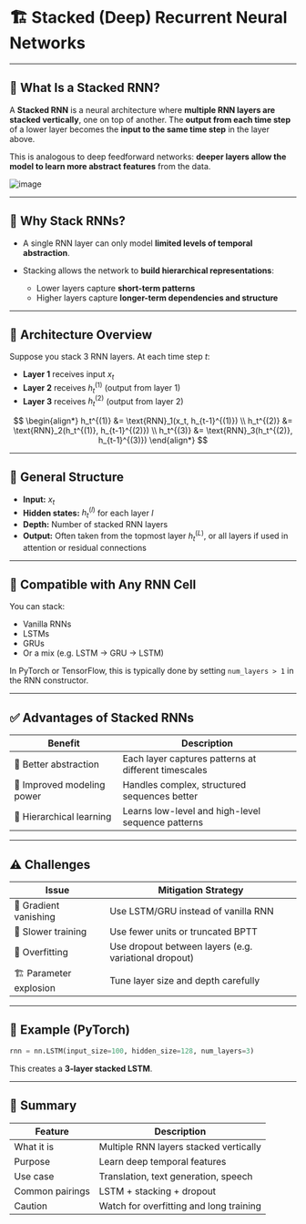# 🏗️ **Stacked (Deep) Recurrent Neural Networks**

---

## 📘 **What Is a Stacked RNN?**

A **Stacked RNN** is a neural architecture where **multiple RNN layers are stacked vertically**, one on top of another. The **output from each time step** of a lower layer becomes the **input to the same time step** in the layer above.

This is analogous to deep feedforward networks: **deeper layers allow the model to learn more abstract features** from the data.

![image](https://github.com/user-attachments/assets/1b0d8b1c-9bde-4919-a6f1-d1da59edad78)

---

## 🧠 **Why Stack RNNs?**

* A single RNN layer can only model **limited levels of temporal abstraction**.
* Stacking allows the network to **build hierarchical representations**:

  * Lower layers capture **short-term patterns**
  * Higher layers capture **longer-term dependencies and structure**

---

## 🧱 **Architecture Overview**

Suppose you stack 3 RNN layers. At each time step $t$:

* **Layer 1** receives input $x_t$
* **Layer 2** receives $h_t^{(1)}$ (output from layer 1)
* **Layer 3** receives $h_t^{(2)}$ (output from layer 2)

$$
\begin{align*}
h_t^{(1)} &= \text{RNN}_1(x_t, h_{t-1}^{(1)}) \\
h_t^{(2)} &= \text{RNN}_2(h_t^{(1)}, h_{t-1}^{(2)}) \\
h_t^{(3)} &= \text{RNN}_3(h_t^{(2)}, h_{t-1}^{(3)})
\end{align*}
$$

---

## 🔢 **General Structure**

* **Input:** $x_t$
* **Hidden states:** $h_t^{(l)}$ for each layer $l$
* **Depth:** Number of stacked RNN layers
* **Output:** Often taken from the topmost layer $h_t^{(L)}$, or all layers if used in attention or residual connections

---

## 🔁 **Compatible with Any RNN Cell**

You can stack:

* Vanilla RNNs
* LSTMs
* GRUs
* Or a mix (e.g. LSTM → GRU → LSTM)

In PyTorch or TensorFlow, this is typically done by setting `num_layers > 1` in the RNN constructor.

---

## ✅ **Advantages of Stacked RNNs**

| Benefit                    | Description                                          |
| -------------------------- | ---------------------------------------------------- |
| 🔺 Better abstraction      | Each layer captures patterns at different timescales |
| 💪 Improved modeling power | Handles complex, structured sequences better         |
| 🧠 Hierarchical learning   | Learns low-level and high-level sequence patterns    |

---

## ⚠️ **Challenges**

| Issue                   | Mitigation Strategy                                   |
| ----------------------- | ----------------------------------------------------- |
| 🧠 Gradient vanishing   | Use LSTM/GRU instead of vanilla RNN                   |
| 🐌 Slower training      | Use fewer units or truncated BPTT                     |
| 🔄 Overfitting          | Use dropout between layers (e.g. variational dropout) |
| 🏗️ Parameter explosion | Tune layer size and depth carefully                   |

---

## 🔧 Example (PyTorch)

```python
rnn = nn.LSTM(input_size=100, hidden_size=128, num_layers=3)
```

This creates a **3-layer stacked LSTM**.

---

## 🧾 Summary

| Feature         | Description                             |
| --------------- | --------------------------------------- |
| What it is      | Multiple RNN layers stacked vertically  |
| Purpose         | Learn deep temporal features            |
| Use case        | Translation, text generation, speech    |
| Common pairings | LSTM + stacking + dropout               |
| Caution         | Watch for overfitting and long training |

